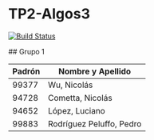 # TP2-Algos3

[![Build Status](https://travis-ci.org/PedroRodP/TP2-Algos3.svg?branch=master)](https://travis-ci.org/PedroRodP/TP2-Algos3)

## Grupo 1

| Padrón | Nombre y Apellido               |
|--------|---------------------------------|
| 99377  | Wu, Nicolás                     |
| 94728  | Cometta, Nicolás                |
| 94652  | López, Luciano                  |
| 99883  | Rodríguez Peluffo, Pedro        |
                                                            
